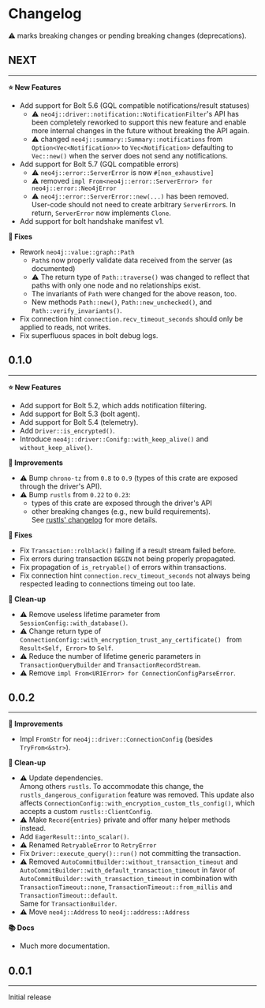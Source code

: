 # Changelog

⚠️ marks breaking changes or pending breaking changes (deprecations).

## NEXT
***
**⭐️ New Features**
 - Add support for Bolt 5.6 (GQL compatible notifications/result statuses)
   - ⚠️ `neo4j::driver::notification::NotificationFilter`'s API has been completely reworked to support this new feature and enable more internal changes in the future without breaking the API again.
   - ⚠️ changed `neo4j::summary::Summary::notifications` from `Option<Vec<Notification>>` to `Vec<Notification>` defaulting to `Vec::new()` when the server does not send any notifications.
 - Add support for Bolt 5.7 (GQL compatible errors)
   - ⚠️ `neo4j::error::ServerError` is now `#[non_exhaustive]`
   - ⚠️ removed `impl From<neo4j::error::ServerError> for neo4j::error::Neo4jError`
   - ⚠️ `neo4j::error::ServerError::new(...)` has been removed.  
     User-code should not need to create arbitrary `ServerError`s.
     In return, `ServerError` now implements `Clone`.
 - Add support for bolt handshake manifest v1.

**🔧 Fixes**
 - Rework `neo4j::value::graph::Path`
   - `Path`s now properly validate data received from the server (as documented)
   - ⚠️ The return type of `Path::traverse()` was changed to reflect that paths with only one node and no relationships exist.
   - The invariants of `Path` were changed for the above reason, too.
   - New methods `Path::new()`, `Path::new_unchecked()`, and `Path::verify_invariants()`.
 - Fix connection hint `connection.recv_timeout_seconds` should only be applied to reads, not writes.
 - Fix superfluous spaces in bolt debug logs.


## 0.1.0
***
**⭐️ New Features**
 - Add support for Bolt 5.2, which adds notification filtering.
 - Add support for Bolt 5.3 (bolt agent).
 - Add support for Bolt 5.4 (telemetry).
 - Add `Driver::is_encrypted()`.
 - Introduce `neo4j::driver::Conifg::with_keep_alive()` and `without_keep_alive()`.

**👏️ Improvements**
 - ⚠️ ️️Bump `chrono-tz` from `0.8` to `0.9` (types of this crate are exposed through the driver's API).
 - ⚠️ ️️Bump `rustls` from `0.22` to `0.23`: 
   - types of this crate are exposed through the driver's API
   - other breaking changes (e.g., new build requirements).  
     See [rustls' changelog](https://github.com/rustls/rustls/releases/tag/v%2F0.23.0) for more details.

**🔧️ Fixes**
 - Fix `Transaction::rolblack()` failing if a result stream failed before.
 - Fix errors during transaction `BEGIN` not being properly propagated.
 - Fix propagation of `is_retryable()` of errors within transactions.
 - Fix connection hint `connection.recv_timeout_seconds` not always being respected leading to connections timeing out too late.

**🧹️ Clean-up**
 - ⚠️ Remove useless lifetime parameter from `SessionConfig::with_database()`.
 - ⚠️ Change return type of `ConnectionConfig::with_encryption_trust_any_certificate() ` from `Result<Self, Error>` to `Self`.
 - ⚠️ Reduce the number of lifetime generic parameters in `TransactionQueryBuilder` and `TransactionRecordStream`.
 - ⚠️ Remove `impl From<URIError> for ConnectionConfigParseError`.


## 0.0.2
***
**👏 Improvements**
 - Impl `FromStr` for `neo4j::driver::ConnectionConfig` (besides `TryFrom<&str>`).

**🧹️ Clean-up**
 - ⚠️ Update dependencies.  
  Among others `rustls`.
  To accommodate this change, the `rustls_dangerous_configuration` feature was removed.
  This update also affects `ConnectionConfig::with_encryption_custom_tls_config()`, which accepts a
  custom `rustls::ClientConfig`.
 - ⚠️ Make `Record{entries}` private and offer many helper methods instead.
 - Add `EagerResult::into_scalar()`.
 - ⚠️ Renamed `RetryableError` to `RetryError`
 - Fix `Driver::execute_query()::run()` not committing the transaction.
 - ⚠️ Removed `AutoCommitBuilder::without_transaction_timeout` and `AutoCommitBuilder::with_default_transaction_timeout`
  in favor of `AutoCommitBuilder::with_transaction_timeout` in combination with `TransactionTimeout::none`,
  `TransactionTimeout::from_millis` and `TransactionTimeout::default`.  
  Same for `TransactionBuilder`.
 - ⚠️ Move `neo4j::Address` to `neo4j::address::Address`

**📚️ Docs**
 - Much more documentation.


## 0.0.1
***
Initial release
